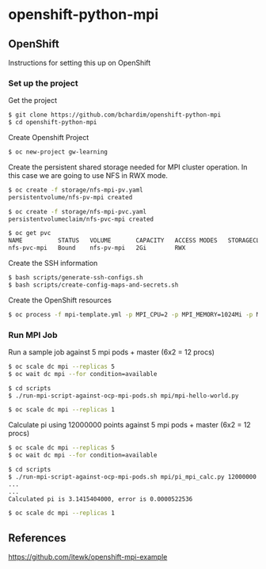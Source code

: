 # openshift-python-mpi

## OpenShift
Instructions for setting this up on OpenShift

### Set up the project

Get the project
```bash
$ git clone https://github.com/bchardim/openshift-python-mpi
$ cd openshift-python-mpi
```

Create Openshift Project
```bash
$ oc new-project gw-learning
```

Create the persistent shared storage needed for MPI cluster operation. In this case we are going to use NFS in RWX mode.
```bash
$ oc create -f storage/nfs-mpi-pv.yaml
persistentvolume/nfs-pv-mpi created

$ oc create -f storage/nfs-mpi-pvc.yaml
persistentvolumeclaim/nfs-pvc-mpi created

$ oc get pvc
NAME          STATUS   VOLUME       CAPACITY   ACCESS MODES   STORAGECLASS   AGE
nfs-pvc-mpi   Bound    nfs-pv-mpi   2Gi        RWX                           3s
```

Create the SSH information
```bash
$ bash scripts/generate-ssh-configs.sh
$ bash scripts/create-config-maps-and-secrets.sh
```
Create the OpenShift resources
```bash
$ oc process -f mpi-template.yml -p MPI_CPU=2 -p MPI_MEMORY=1024Mi -p MPI_BASE_IMAGE_URI=https://github.com/bchardim/openshift-python-mpi | oc create -f -
```

### Run MPI Job

Run a sample job against 5 mpi pods + master (6x2 = 12 procs)
```bash
$ oc scale dc mpi --replicas 5
$ oc wait dc mpi --for condition=available

$ cd scripts
$ ./run-mpi-script-against-ocp-mpi-pods.sh mpi/mpi-hello-world.py

$ oc scale dc mpi --replicas 1
```

Calculate pi using 12000000 points against 5 mpi pods + master (6x2 = 12 procs)
```bash
$ oc scale dc mpi --replicas 5
$ oc wait dc mpi --for condition=available

$ cd scripts
$ ./run-mpi-script-against-ocp-mpi-pods.sh mpi/pi_mpi_calc.py 12000000
...
...
Calculated pi is 3.1415404000, error is 0.0000522536

$ oc scale dc mpi --replicas 1
```



## References
https://github.com/itewk/openshift-mpi-example


